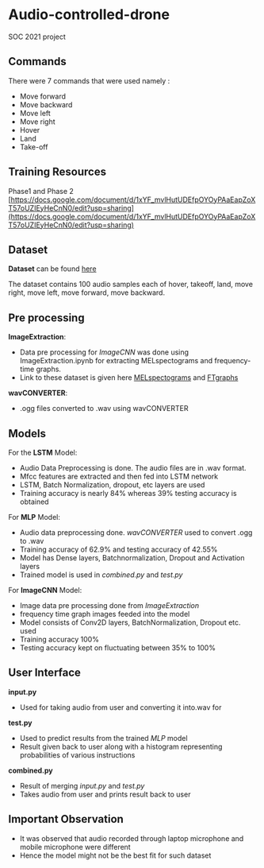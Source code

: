 # Audio-controlled-drone
SOC 2021 project

## Commands
There were 7 commands that were used namely :
- Move forward
- Move backward
- Move left
- Move right
- Hover 
- Land
- Take-off

## Training Resources  
Phase1 and Phase 2 [https://docs.google.com/document/d/1xYF_mvlHutUDEfpOYOyPAaEapZoXT57oUZIEyHeCnN0/edit?usp=sharing](https://docs.google.com/document/d/1xYF_mvlHutUDEfpOYOyPAaEapZoXT57oUZIEyHeCnN0/edit?usp=sharing)  

## Dataset
**Dataset** can be found [here](https://drive.google.com/drive/u/1/folders/1C3Y-C8MWiFWBAa3McXtOVRZI57CWVlDW)

The dataset contains 100 audio samples each of hover, takeoff, land, move right, move left, move forward, move backward.

## Pre processing
**ImageExtraction**:
- Data pre processing for *ImageCNN* was done using ImageExtraction.ipynb for extracting MELspectograms and frequency-time graphs.
- Link to these dataset is given here [MELspectograms](https://drive.google.com/drive/folders/1aNxL6bQnK7jGjDJi1RlnE4fYp38ysZU8?usp=sharing) and [FTgraphs](https://drive.google.com/drive/folders/1nIKcfA8ayYCwQvZAU6cSUTILzHmNhQ5u?usp=sharing)

**wavCONVERTER**:
- .ogg files converted to .wav using wavCONVERTER

## Models

For the **LSTM** Model: 
- Audio Data Preprocessing is done. The audio files are in .wav format.
- Mfcc features are extracted and then fed into LSTM network
- LSTM, Batch Normalization, dropout, etc layers are used
- Training accuracy is nearly 84% whereas 39% testing accuracy is obtained

For **MLP** Model:
- Audio data preprocessing done. *wavCONVERTER* used to convert .ogg to .wav
- Training accuracy of 62.9% and testing accuracy of 42.55%
- Model has Dense layers, Batchnormalization, Dropout and Activation layers
- Trained model is used in *combined.py* and *test.py*

For **ImageCNN** Model:
- Image data pre processing done from *ImageExtraction*
- frequency time graph images feeded into the model
- Model consists of Conv2D layers, BatchNormalization, Dropout etc. used
- Training accuracy 100%
- Testing accuracy kept on fluctuating between 35% to 100%

## User Interface

**input.py**
- Used for taking audio from user and converting it into.wav for

**test.py**
- Used to predict results from the trained *MLP* model
- Result given back to user along with a histogram representing probabilities of various instructions

**combined.py**
- Result of merging *input.py* and *test.py*
- Takes audio from user and prints result back to user

## Important Observation
- It was observed that audio recorded through laptop microphone and mobile microphone were different
- Hence the model might not be the best fit for such dataset
